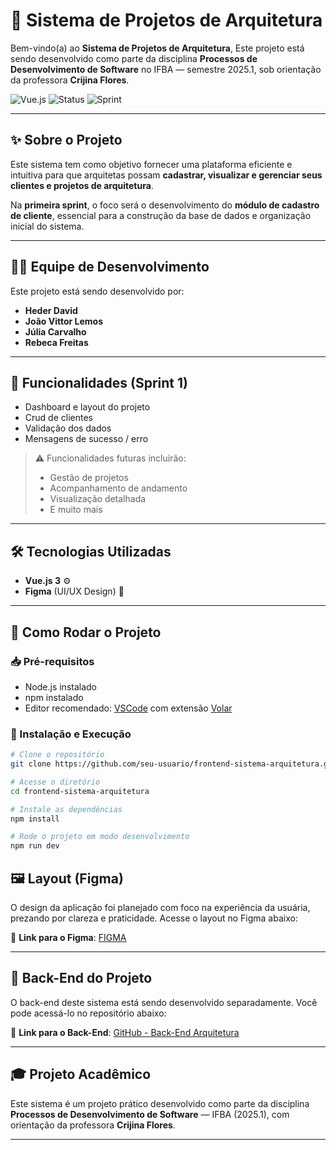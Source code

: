 # 🎨 Sistema de Projetos de Arquitetura

Bem-vindo(a) ao **Sistema de Projetos de Arquitetura**, Este projeto está sendo desenvolvido como parte da disciplina **Processos de Desenvolvimento de Software** no IFBA — semestre 2025.1, sob orientação da professora **Crijina Flores**.

![Vue.js](https://img.shields.io/badge/Vue.js-35495E?style=for-the-badge&logo=vue.js&logoColor=4FC08D)
![Status](https://img.shields.io/badge/Status-Em%20Desenvolvimento-yellow?style=for-the-badge)
![Sprint](https://img.shields.io/badge/Sprint-2-blueviolet?style=for-the-badge)

---

## ✨ Sobre o Projeto

Este sistema tem como objetivo fornecer uma plataforma eficiente e intuitiva para que arquitetas possam **cadastrar, visualizar e gerenciar seus clientes e projetos de arquitetura**.

Na **primeira sprint**, o foco será o desenvolvimento do **módulo de cadastro de cliente**, essencial para a construção da base de dados e organização inicial do sistema.

---

## 👩‍💻 Equipe de Desenvolvimento

Este projeto está sendo desenvolvido por:

- **Heder David**
- **João Vittor Lemos**
- **Júlia Carvalho**
- **Rebeca Freitas**

---

## 🧩 Funcionalidades (Sprint 1)

- Dashboard e layout do projeto
- Crud de clientes
- Validação dos dados
- Mensagens de sucesso / erro

> ⚠️ Funcionalidades futuras incluirão:
>
> - Gestão de projetos
> - Acompanhamento de andamento
> - Visualização detalhada
> - E muito mais

---

## 🛠️ Tecnologias Utilizadas

- **Vue.js 3** ⚙️
- **Figma** (UI/UX Design) 🎨

---

## 🔧 Como Rodar o Projeto

### 📥 Pré-requisitos

- Node.js instalado
- npm instalado
- Editor recomendado: [VSCode](https://code.visualstudio.com/) com extensão [Volar](https://marketplace.visualstudio.com/items?itemName=Vue.volar)

### 🚀 Instalação e Execução

```bash
# Clone o repositório
git clone https://github.com/seu-usuario/frontend-sistema-arquitetura.git

# Acesse o diretório
cd frontend-sistema-arquitetura

# Instale as dependências
npm install

# Rode o projeto em modo desenvolvimento
npm run dev

```

## 🖼️ Layout (Figma)

O design da aplicação foi planejado com foco na experiência da usuária, prezando por clareza e praticidade. Acesse o layout no Figma abaixo:

🔗 **Link para o Figma**: [FIGMA](https://www.figma.com/design/StP9nCz2tw5lr75IxCCcIJ/Gest%C3%A3o-de-Projetos-Arquitet%C3%B4nicos---Anne-Beatriz?node-id=0-1&t=Mpv4vmE5FmjwsxCI-1)

---

## 🔗 Back-End do Projeto

O back-end deste sistema está sendo desenvolvido separadamente. Você pode acessá-lo no repositório abaixo:

🔗 **Link para o Back-End**: [GitHub - Back-End Arquitetura](https://github.com/Rebecafa02/back-end-arquitetura)

---

## 🎓 Projeto Acadêmico

Este sistema é um projeto prático desenvolvido como parte da disciplina **Processos de Desenvolvimento de Software** — IFBA (2025.1), com orientação da professora **Crijina Flores**.

---
